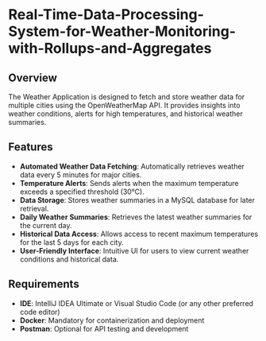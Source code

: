 # Real-Time-Data-Processing-System-for-Weather-Monitoring-with-Rollups-and-Aggregates

## Overview
The Weather Application is designed to fetch and store weather data for multiple cities using the OpenWeatherMap API. It provides insights into weather conditions, alerts for high temperatures, and historical weather summaries.

## Features
- **Automated Weather Data Fetching**: Automatically retrieves weather data every 5 minutes for major cities.
- **Temperature Alerts**: Sends alerts when the maximum temperature exceeds a specified threshold (30°C).
- **Data Storage**: Stores weather summaries in a MySQL database for later retrieval.
- **Daily Weather Summaries**: Retrieves the latest weather summaries for the current day.
- **Historical Data Access**: Allows access to recent maximum temperatures for the last 5 days for each city.
- **User-Friendly Interface**: Intuitive UI for users to view current weather conditions and historical data.

## Requirements
- **IDE**: IntelliJ IDEA Ultimate or Visual Studio Code (or any other preferred code editor)
- **Docker**: Mandatory for containerization and deployment
- **Postman**: Optional for API testing and development

